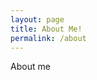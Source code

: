 ```yaml
---
layout: page
title: About Me!
permalink: /about
---
```


<div class="row justify-content-between">
<div class="col-md-8 pr-5">

<p>About me</p>

